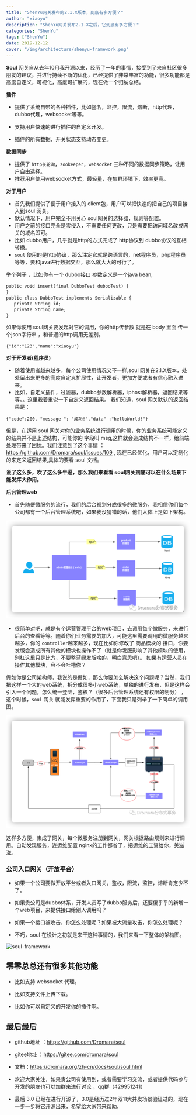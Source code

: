 ```yaml
---
title: "ShenYu网关发布的2.1.X版本，到底有多方便？"
author: "xiaoyu"
description: "​ShenYu网关发布2.1.X之后，它到底有多方便？"
categories: "ShenYu"
tags: ["ShenYu"]
date: 2019-12-12
cover: "/img/architecture/shenyu-framework.png"
---
```


**Soul** 网关自从去年10月我开源以来，经历了一年的事情，接受到了来自社区很多朋友的建议，并进行持续不断的优化，已经提供了非常丰富的功能，很多功能都是高度自定义，可视化，高度可扩展的，现在做一个归纳总结。

**插件**  
- 提供了系统自带的各种插件，比如签名，监控，限流，熔断，http代理，dubbo代理，websocket等等。

- 支持用户快速的进行插件的自定义开发。

- 插件的所有数据，开关状态支持动态变更。

**数据同步**
- 提供了 `http长轮询`，`zookeeper`，`websocket`  三种不同的数据同步策略，让用户自由选择。
- 推荐用户使用websocket方式，最轻量，在集群环境下，效率更高。

**对于用户**
- 首先我们提供了便于用户接入的 client包，用户可以把快速的把自己的项目接入到soul 网关。
- 默认情况下，用户完全不用关心 soul网关的选择器，规则等配置。
- 用户之前的接口完全是零侵入，不需要任何更改，只是需要把访问域名改成网关的域名即可。
- 比如 dubbo用户，几乎就是http的方式完成了 http协议到 dubbo协议的互相转换。
- `soul` 使用的是http协议，那么注定它就是跨语言的，net程序员，php程序员等等，要和java进行数据交互，那么就大大的可行了。

举个列子 ，比如你有一个 dubbo接口 参数定义是一个java bean,
```
public void insert(final DubboTest dubboTest) {
}
public class DubboTest implements Serializable {
   private String id;
   private String name;
}
```
如果你使用 soul网关要发起对它的调用，你的http传参数 就是在 body 里面 传一个json字符串 ，和普通的http调用无差别。
```
{"id":"123","name":"xiaoyu"}
```

**对于开发者(程序员)**  

- 随着使用者越来越多，每个公司使用情况又不一样,soul 网关在2.1.X版本，处处留出来更多的高度自定义扩展性，让开发者，更加方便或者有信心融入进来。
- 比如，自定义插件，过滤器，dubbo参数解析器，iphost解析器，返回结果等等。。这里我着重说一下自定义返回结果。
我们知道，soul 网关默认的返回结果是：

```
{"code":200, "message ": "成功!","data" :"helloWorld!"}
```

但是，在运用 soul 网关对你的业务系统进行调用的时候，你的业务系统可能定义的结果并不是上述结构，可能你的 字段叫  msg,这样就会造成结构不一样，给前端处理带来了困扰。我们注意到了这个事情 ：https://github.com/Dromara/soul/issues/109 , 现在已经优化，用户可以定制化的来定义返回结果,具体的要看 soul 文档。

**说了这么多，吹了这么多牛逼，那么我们来看看 soul网关到底可以在什么场景下能发挥大作用。**

**后台管理web**

- 首先随便微服务的流行，我们的后台都划分成很多的微服务，我相信你们每个公司都有一个后台管理系统吧，如果我没猜错的话，他们大体上是如下架构。

![soul-rpc](soul-rpc.png)

- 很简单对吧，就是有个运营管理平台的web项目，去调用每个微服务，来进行后台的查看等等。随着你们业务需要的加大，可能这里需要调用的微服务越来越多，你的 `controller`越来越多，现在比如你修改了 商品模块的 接口，你要发版会造成所有其他的模块也操作不了（就是你发版影响了其他模块的使用，别杠这里只是比方，不要整蓝绿发版啥的，明白意思吧）。
如果有运营人员在操作其他模块，会不会吐槽你？

假如你是公司架构师，我说的是假如，那么你要怎么解决这个问题呢？当然，我们把这样一个大的web系统，拆分成很多小web系统，单独的进行发布，但是这样会引入一个问题，怎么统一登陆，鉴权？（很多后台管理系统还有权限的划分） ，这个时候，`soul` 网关 就能发挥重要的作用了，下面我只是列举了一下简单的调用图。

![soul-admin](soul-admin.png)

这样多方便，集成了网关，每个微服务注册到网关，网关根据路由规则来进行调用。自动发现服务，连运维配置 nginx的工作都省了，把运维的工资给你，美滋滋。
### 公司入口网关（开放平台）  
- 如果一个公司要做开放平台或者入口网关，鉴权，限流，监控，熔断肯定少不了。

- 如果贵公司是dubbo体系，开发人员写了dubbo服务后，还要傻乎乎的新增一个web项目，来提供接口给别人调用吗？

- 如果一个接口被攻击，你怎么处理呢？如果被大流量攻击，你怎么处理呢？

- 不巧，soul 在设计之初就是来干这种事情的，我们来看一下整体的架构图。

![soul-framework](shenyu-framework.png)


## 零零总总还有很多其他功能
- 比如支持 websocket 代理。
- 比如支持文件上传下载。

- 比如你可以自定义的开发你的插件啊。

## 最后最后

- github地址 ：https://github.com/Dromara/soul

- gitee地址 ：https://gitee.com/dromara/soul

- 文档：https://dromara.org/zh-cn/docs/soul/soul.html

- 欢迎大家关注，如果贵公司有使用到，或者需要学习交流，或者提供代码参与开发的朋友也可以加群来进行讨论 ，qq群（429951241）

- 最后 3.0 已经在进行开源了，3.0是经历过2年双11大并发场景验证过的，现在一步一步将它开源出来，希望给大家带来帮助.
